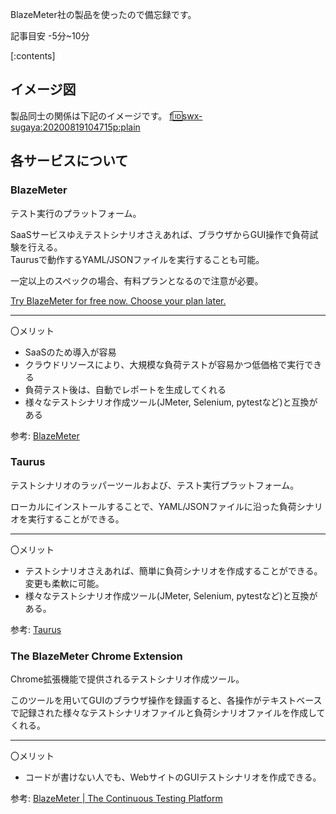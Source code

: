 BlazeMeter社の製品を使ったので備忘録です。

記事目安 -5分~10分

[:contents]

## イメージ図
製品同士の関係は下記のイメージです。
[f:id:swx-sugaya:20200819104715p:plain](assets/about-blazemeter-products_1.png)

## 各サービスについて
### BlazeMeter
テスト実行のプラットフォーム。

SaaSサービスゆえテストシナリオさえあれば、ブラウザからGUI操作で負荷試験を行える。  
Taurusで動作するYAML/JSONファイルを実行することも可能。

一定以上のスペックの場合、有料プランとなるので注意が必要。

[Try BlazeMeter for free now. Choose your plan later.](https://www.blazemeter.com/pricing/)

---

〇メリット

- SaaSのため導入が容易
- クラウドリソースにより、大規模な負荷テストが容易かつ低価格で実行できる
- 負荷テスト後は、自動でレポートを生成してくれる
- 様々なテストシナリオ作成ツール(JMeter, Selenium, pytestなど)と互換がある

参考: [BlazeMeter](https://www.blazemeter.com/)

### Taurus
テストシナリオのラッパーツールおよび、テスト実行プラットフォーム。

ローカルにインストールすることで、YAML/JSONファイルに沿った負荷シナリオを実行することができる。

---

〇メリット

- テストシナリオさえあれば、簡単に負荷シナリオを作成することができる。変更も柔軟に可能。  
- 様々なテストシナリオ作成ツール(JMeter, Selenium, pytestなど)と互換がある。

参考: [Taurus](https://gettaurus.org/)

### The BlazeMeter Chrome Extension
Chrome拡張機能で提供されるテストシナリオ作成ツール。

このツールを用いてGUIのブラウザ操作を録画すると、各操作がテキストベースで記録された様々なテストシナリオファイルと負荷シナリオファイルを作成してくれる。

---

〇メリット

- コードが書けない人でも、WebサイトのGUIテストシナリオを作成できる。

参考: [BlazeMeter | The Continuous Testing Platform](https://chrome.google.com/webstore/detail/blazemeter-the-continuous/mbopgmdnpcbohhpnfglgohlbhfongabi)